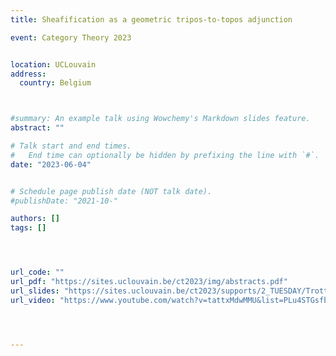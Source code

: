 ```yaml
---
title: Sheafification as a geometric tripos-to-topos adjunction

event: Category Theory 2023


location: UCLouvain
address:
  country: Belgium 



#summary: An example talk using Wowchemy's Markdown slides feature.
abstract: ""

# Talk start and end times.
#   End time can optionally be hidden by prefixing the line with `#`.
date: "2023-06-04"


# Schedule page publish date (NOT talk date).
#publishDate: "2021-10-"

authors: []
tags: []




url_code: ""
url_pdf: "https://sites.uclouvain.be/ct2023/img/abstracts.pdf"
url_slides: "https://sites.uclouvain.be/ct2023/supports/2_TUESDAY/Trotta.pdf"
url_video: "https://www.youtube.com/watch?v=tattxMdwMMU&list=PLu4STGsfbix9l6rPxGsjG6Gl822k1hj2X&index=3"




---
```


